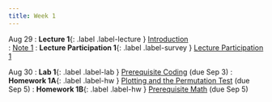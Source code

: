 ```yaml
---
title: Week 1
---
```


Aug 29
: **Lecture 1**{: .label .label-lecture } [Introduction](lecture/lec01)    
    : [Note 1](https://ds100.org/course-notes/intro_lec/introduction.html)
: **Lecture Participation 1**{: .label .label-survey } [Lecture Participation 1](https://app.sli.do/event/anKVrRtoFqRMJ9n4vyttnm/embed/polls/70683480-966c-439b-989d-c4a061e17af7)


Aug 30
: **Lab 1**{: .label .label-lab } [Prerequisite Coding](https://data100.datahub.berkeley.edu/hub/user-redirect/git-pull?repo=https%3A%2F%2Fgithub.com%2FDS-100%2Fsp25-student&urlpath=lab%2Ftree%2Fsp25-student%2Flab%2Flab01%2Flab01.ipynb&branch=main) (due Sep 3)
: **Homework 1A**{: .label .label-hw } [Plotting and the Permutation Test](https://data100.datahub.berkeley.edu/hub/user-redirect/git-pull?repo=https%3A%2F%2Fgithub.com%2FDS-100%2Fsp25-student&urlpath=lab%2Ftree%2Fsp25-student%2Fhw%2Fhw01%2Fhw01.ipynb&branch=main)  (due Sep 5)
: **Homework 1B**{: .label .label-hw } [Prerequisite Math](https://drive.google.com/file/d/1UzbllKmayZjJIP_NeJNAvWYnXCZonAdY/view?usp=sharing) (due Sep 5)